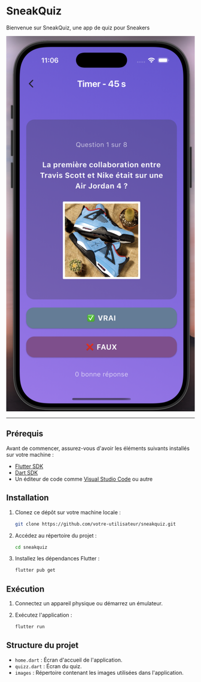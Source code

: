 # SneakQuiz

Bienvenue sur SneakQuiz, une app de quiz pour Sneakers

![Texte alternatif](readme.png "Readme")

---

## Prérequis

Avant de commencer, assurez-vous d'avoir les éléments suivants installés sur votre machine :

- [Flutter SDK](https://flutter.dev/docs/get-started/install)
- [Dart SDK](https://dart.dev/get-dart)
- Un éditeur de code comme [Visual Studio Code](https://code.visualstudio.com/) ou autre

## Installation

1. Clonez ce dépôt sur votre machine locale :

   ```bash
   git clone https://github.com/votre-utilisateur/sneakquiz.git
   ```

2. Accédez au répertoire du projet :

   ```bash
   cd sneakquiz
   ```

3. Installez les dépendances Flutter :

   ```bash
   flutter pub get
   ```

## Exécution

1. Connectez un appareil physique ou démarrez un émulateur.
2. Exécutez l'application :

   ```bash
   flutter run
   ```

## Structure du projet

- `home.dart` : Écran d'accueil de l'application.
- `quizz.dart` : Écran du quiz.
- `images` : Répertoire contenant les images utilisées dans l'application.
